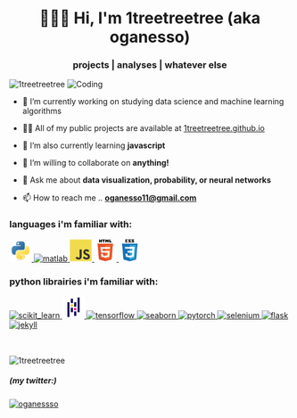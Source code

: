<!-- [![putsomethingherelol](https://idk.idk.gif)]() -->

<h1 align="center">🌲🌳🎋 Hi, I'm 1treetreetree (aka oganesso)</h1>
<h3 align="center">projects | analyses | whatever else</h3>
<img align="right" alt="Coding" width="400" src="https://media0.giphy.com/media/1tfuKjuoFIhYRHB877/giphy.gif"/>

<p align="left"> <img src="https://komarev.com/ghpvc/?username=1treetreetree&label=Profile%20views&color=0e75b6&style=flat" alt="1treetreetree" /> </p>

- 🔭 I’m currently working on studying data science and machine learning algorithms

- 👨‍💻 All of my public projects are available at [1treetreetree.github.io](https://1treetreetree.github.io/)

- 🌱 I’m also currently learning **javascript**

- 👯 I’m willing to collaborate on **anything!**

- 💬 Ask me about **data visualization, probability, or neural networks**

- 📫 How to reach me .. **oganesso11@gmail.com**

<h3 align="left">languages i'm familiar with:</h3>
<p align="left">
    <a href="https://www.python.org" target="_blank" rel="noreferrer"> <img src="https://raw.githubusercontent.com/devicons/devicon/master/icons/python/python-original.svg" alt="python" width="40" height="40"/> </a>
    <a href="https://www.mathworks.com/" target="_blank" rel="noreferrer"> <img src="https://upload.wikimedia.org/wikipedia/commons/2/21/Matlab_Logo.png" alt="matlab" width="40" height="40"/> </a> 
    <a href="https://developer.mozilla.org/en-US/docs/Web/JavaScript" target="_blank" rel="noreferrer"> <img src="https://raw.githubusercontent.com/devicons/devicon/master/icons/javascript/javascript-original.svg" alt="javascript" width="40" height="40"/> </a> 
    <a href="https://www.w3.org/html/" target="_blank" rel="noreferrer"> <img src="https://raw.githubusercontent.com/devicons/devicon/master/icons/html5/html5-original-wordmark.svg" alt="html5" width="40" height="40"/> </a> 
  <a href="https://www.w3schools.com/css/" target="_blank" rel="noreferrer"> <img src="https://raw.githubusercontent.com/devicons/devicon/master/icons/css3/css3-original-wordmark.svg" alt="css3" width="40" height="40"/> </a>
</p>

<h3 align="left">python librairies i'm familiar with:</h3>
<p align="left">
  <a href="https://scikit-learn.org/" target="_blank" rel="noreferrer"> <img src="https://upload.wikimedia.org/wikipedia/commons/0/05/Scikit_learn_logo_small.svg" alt="scikit_learn" width="40" height="40"/> </a>
  <a href="https://pandas.pydata.org/" target="_blank" rel="noreferrer"> <img src="https://raw.githubusercontent.com/devicons/devicon/2ae2a900d2f041da66e950e4d48052658d850630/icons/pandas/pandas-original.svg" alt="pandas" width="40" height="40"/> </a> 
  <a href="https://www.tensorflow.org" target="_blank" rel="noreferrer"> <img src="https://www.vectorlogo.zone/logos/tensorflow/tensorflow-icon.svg" alt="tensorflow" width="40" height="40"/> </a>
  <a href="https://seaborn.pydata.org/" target="_blank" rel="noreferrer"> <img src="https://seaborn.pydata.org/_images/logo-mark-lightbg.svg" alt="seaborn" width="40" height="40"/> </a> 
  <a href="https://pytorch.org/" target="_blank" rel="noreferrer"> <img src="https://www.vectorlogo.zone/logos/pytorch/pytorch-icon.svg" alt="pytorch" width="40" height="40"/> </a> 
  <a href="https://www.selenium.dev" target="_blank" rel="noreferrer"> <img src="https://raw.githubusercontent.com/detain/svg-logos/780f25886640cef088af994181646db2f6b1a3f8/svg/selenium-logo.svg" alt="selenium" width="40" height="40"/> </a> 
  <a href="https://flask.palletsprojects.com/" target="_blank" rel="noreferrer"> <img src="https://www.vectorlogo.zone/logos/pocoo_flask/pocoo_flask-icon.svg" alt="flask" width="40" height="40"/> </a> 
  <a href="https://jekyllrb.com/" target="_blank" rel="noreferrer"> <img src="https://www.vectorlogo.zone/logos/jekyllrb/jekyllrb-icon.svg" alt="jekyll" width="40" height="40"/> </a>
</p>
<br>
<p><img align="center" src="https://github-readme-stats.vercel.app/api?username=1treetreetree&show_icons=true&locale=en" alt="1treetreetree" /></p>

<h5 align="left">(my twitter:)</h5>
<p align="left">
<a href="https://twitter.com/oganessso" target="blank"><img align="center" src="https://raw.githubusercontent.com/rahuldkjain/github-profile-readme-generator/master/src/images/icons/Social/twitter.svg" alt="oganessso" height="30" width="40" /></a>
</p>
